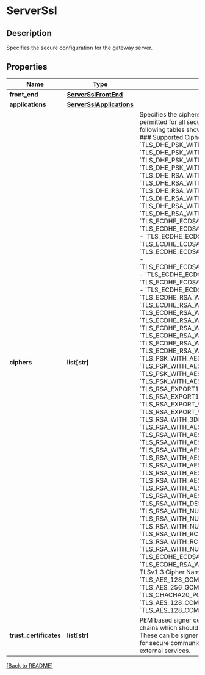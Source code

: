 # ServerSsl

## Description

Specifies the secure configuration for the gateway server.


## Properties

Name | Type | Description | Notes
------------ | ------------- | ------------- | -------------
**front_end** | [**ServerSslFrontEnd**](ServerSslFrontEnd.md) |  | [optional] 
**applications** | [**ServerSslApplications**](ServerSslApplications.md) |  | [optional] 
**ciphers** | **list[str]** | Specifies the ciphers and cipher suites which will be permitted for all secure communications.  The following tables show the list of available ciphers.  ### Supported Cipher Names    - &#x60;TLS_DHE_PSK_WITH_AES_128_CCM_8&#x60;   - &#x60;TLS_DHE_PSK_WITH_AES_128_CCM&#x60;   - &#x60;TLS_DHE_PSK_WITH_AES_256_CCM_8&#x60;   - &#x60;TLS_DHE_PSK_WITH_AES_256_CCM&#x60;   - &#x60;TLS_DHE_RSA_WITH_AES_128_CCM_8&#x60;   - &#x60;TLS_DHE_RSA_WITH_AES_128_CCM&#x60;   - &#x60;TLS_DHE_RSA_WITH_AES_128_GCM_SHA256&#x60;   - &#x60;TLS_DHE_RSA_WITH_AES_256_CCM_8&#x60;   - &#x60;TLS_DHE_RSA_WITH_AES_256_CCM&#x60;   - &#x60;TLS_DHE_RSA_WITH_AES_256_GCM_SHA384&#x60;   - &#x60;TLS_ECDHE_ECDSA_WITH_3DES_EDE_CBC_SHA&#x60;   - &#x60;TLS_ECDHE_ECDSA_WITH_AES_128_CBC_SHA256&#x60;   - &#x60;TLS_ECDHE_ECDSA_WITH_AES_128_CBC_SHA&#x60;   - &#x60;TLS_ECDHE_ECDSA_WITH_AES_128_CCM_8&#x60;   - &#x60;TLS_ECDHE_ECDSA_WITH_AES_128_GCM_SHA256&#x60;   - &#x60;TLS_ECDHE_ECDSA_WITH_AES_256_CBC_SHA384&#x60;   - &#x60;TLS_ECDHE_ECDSA_WITH_AES_256_CBC_SHA&#x60;   - &#x60;TLS_ECDHE_ECDSA_WITH_AES_256_GCM_SHA384&#x60;   - &#x60;TLS_ECDHE_ECDSA_WITH_RC4_128_SHA&#x60;   - &#x60;TLS_ECDHE_RSA_WITH_3DES_EDE_CBC_SHA&#x60;   - &#x60;TLS_ECDHE_RSA_WITH_AES_128_CBC_SHA256&#x60;   - &#x60;TLS_ECDHE_RSA_WITH_AES_128_CBC_SHA&#x60;   - &#x60;TLS_ECDHE_RSA_WITH_AES_128_GCM_SHA256&#x60;   - &#x60;TLS_ECDHE_RSA_WITH_AES_256_CBC_SHA384&#x60;   - &#x60;TLS_ECDHE_RSA_WITH_AES_256_CBC_SHA&#x60;   - &#x60;TLS_ECDHE_RSA_WITH_AES_256_GCM_SHA384&#x60;   - &#x60;TLS_ECDHE_RSA_WITH_RC4_128_SHA&#x60;   - &#x60;TLS_PSK_WITH_AES_128_CCM_8&#x60;   - &#x60;TLS_PSK_WITH_AES_128_CCM&#x60;   - &#x60;TLS_PSK_WITH_AES_256_CCM_8&#x60;   - &#x60;TLS_PSK_WITH_AES_256_CCM&#x60;   - &#x60;TLS_RSA_EXPORT1024_WITH_DES_CBC_SHA&#x60;   - &#x60;TLS_RSA_EXPORT1024_WITH_RC4_56_SHA&#x60;   - &#x60;TLS_RSA_EXPORT_WITH_RC2_CBC_40_MD5&#x60;   - &#x60;TLS_RSA_EXPORT_WITH_RC4_40_MD5&#x60;   - &#x60;TLS_RSA_WITH_3DES_EDE_CBC_SHA&#x60;   - &#x60;TLS_RSA_WITH_AES_128_CBC_SHA256&#x60;   - &#x60;TLS_RSA_WITH_AES_128_CBC_SHA&#x60;   - &#x60;TLS_RSA_WITH_AES_128_CCM_8&#x60;   - &#x60;TLS_RSA_WITH_AES_128_CCM&#x60;   - &#x60;TLS_RSA_WITH_AES_128_GCM_SHA256&#x60;   - &#x60;TLS_RSA_WITH_AES_256_CBC_SHA256&#x60;   - &#x60;TLS_RSA_WITH_AES_256_CBC_SHA&#x60;   - &#x60;TLS_RSA_WITH_AES_256_CCM_8&#x60;   - &#x60;TLS_RSA_WITH_AES_256_CCM&#x60;   - &#x60;TLS_RSA_WITH_AES_256_GCM_SHA384&#x60;   - &#x60;TLS_RSA_WITH_DES_CBC_SHA&#x60;   - &#x60;TLS_RSA_WITH_NULL_MD5&#x60;   - &#x60;TLS_RSA_WITH_NULL_NULL&#x60;   - &#x60;TLS_RSA_WITH_NULL_SHA&#x60;   - &#x60;TLS_RSA_WITH_RC4_128_MD5&#x60;   - &#x60;TLS_RSA_WITH_RC4_128_SHA&#x60;   - &#x60;TLS_RSA_WITH_NULL_SHA256&#x60;   - &#x60;TLS_ECDHE_ECDSA_WITH_NULL_SHA&#x60;   - &#x60;TLS_ECDHE_RSA_WITH_NULL_SHA&#x60;  ### Supported TLSv1.3 Cipher Names    - &#x60;TLS_AES_128_GCM_SHA256&#x60;   - &#x60;TLS_AES_256_GCM_SHA384&#x60;   - &#x60;TLS_CHACHA20_POLY1305_SHA256&#x60;   - &#x60;TLS_AES_128_CCM_SHA256&#x60;   - &#x60;TLS_AES_128_CCM_8_SHA256&#x60;  | [optional] 
**trust_certificates** | **list[str]** | PEM based signer certificates or signer certificate chains which  should be added to IAG&#39;s trust store. These can be signer  certificates which are required for secure communication with  resource servers or external services.  | [optional] 

[[Back to README]](../README.md)



